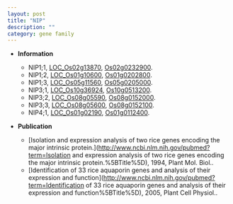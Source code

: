 ```yaml
---
layout: post
title: "NIP"
description: ""
category: gene family
---
```


* **Information**  
    + NIP1;1, [LOC_Os02g13870](http://rice.uga.edu/cgi-bin/ORF_infopage.cgi?orf=LOC_Os02g13870), [Os02g0232900](https://rapdb.dna.affrc.go.jp/locus/?name=Os02g0232900).
    + NIP1;2, [LOC_Os01g10600](http://rice.uga.edu/cgi-bin/ORF_infopage.cgi?orf=LOC_Os01g10600), [Os01g0202800](https://rapdb.dna.affrc.go.jp/locus/?name=Os01g0202800).
    + NIP1;3, [LOC_Os05g11560](http://rice.uga.edu/cgi-bin/ORF_infopage.cgi?orf=LOC_Os05g11560), [Os05g0205000](https://rapdb.dna.affrc.go.jp/locus/?name=Os05g0205000).
    + NIP3;1, [LOC_Os10g36924](http://rice.uga.edu/cgi-bin/ORF_infopage.cgi?orf=LOC_Os10g36924), [Os10g0513200](https://rapdb.dna.affrc.go.jp/locus/?name=Os10g0513200).
    + NIP3;2, [LOC_Os08g05590](http://rice.uga.edu/cgi-bin/ORF_infopage.cgi?orf=LOC_Os08g05590), [Os08g0152000](https://rapdb.dna.affrc.go.jp/locus/?name=Os08g0152000).
    + NIP3;3, [LOC_Os08g05600](http://rice.uga.edu/cgi-bin/ORF_infopage.cgi?orf=LOC_Os08g05600), [Os08g0152100](https://rapdb.dna.affrc.go.jp/locus/?name=Os08g0152100).
    + NIP4;1, [LOC_Os01g02190](http://rice.uga.edu/cgi-bin/ORF_infopage.cgi?orf=LOC_Os01g02190), [Os01g0112400](https://rapdb.dna.affrc.go.jp/locus/?name=Os01g0112400).

* **Publication**  
    + [Isolation and expression analysis of two rice genes encoding the major intrinsic protein.](http://www.ncbi.nlm.nih.gov/pubmed?term=Isolation and expression analysis of two rice genes encoding the major intrinsic protein.%5BTitle%5D), 1994, Plant Mol. Biol..
    + [Identification of 33 rice aquaporin genes and analysis of their expression and function](http://www.ncbi.nlm.nih.gov/pubmed?term=Identification of 33 rice aquaporin genes and analysis of their expression and function%5BTitle%5D), 2005, Plant Cell Physiol..


